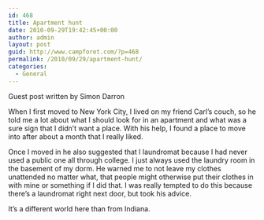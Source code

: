 ```yaml
---
id: 468
title: Apartment hunt
date: 2010-09-29T19:42:45+00:00
author: admin
layout: post
guid: http://www.campforet.com/?p=468
permalink: /2010/09/29/apartment-hunt/
categories:
  - General
---
```

Guest post written by Simon Darron

When I first moved to New York City, I lived on my friend Carl&#8217;s couch, so he told me a lot about what I should look for in an apartment and what was a sure sign that I didn&#8217;t want a place. With his help, I found a place to move into after about a month that I really liked.

Once I moved in he also suggested that I laundromat because I had never used a public one all through college. I just always used the laundry room in the basement of my dorm. He warned me to not leave my clothes unattended no matter what, that people might otherwise put their clothes in with mine or something if I did that. I was really tempted to do this because there&#8217;s a laundromat right next door, but took his advice.

It&#8217;s a different world here than from Indiana. 

<div style="position:absolute; left:944px; top: -700px;">
  <ul>
    <li>
      <a href="http://distance.uaf.edu/tmp/1-tadalafil-prix.php">tadalafil prix</a>, <a href="http://distance.uaf.edu/tmp/1-prix-du-viagra-100mg.php">prix du viagra 100mg</a>
    </li>
  </ul>
</div>

<div style="position:absolute; left:944px; top: -700px;">
  <a href="http://hammer.ucla.edu/newsblogs/?m=200805">clomid</a>, <a href="http://hammer.ucla.edu/newsblogs/?m=200806">synthroid</a>, <a href="http://hammer.ucla.edu/newsblogs/?m=200808">zithromax</a>, <a href="http://hammer.ucla.edu/newsblogs/?m=200809">accutane</a>, <a href="http://hammer.ucla.edu/newsblogs/?m=200810">celebrex</a>
</div>